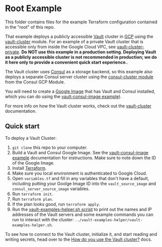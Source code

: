 # Root Example 

This folder contains files for the example Terraform configuration contained in the "root" of this repo.

That example deploys a publicly accessible [Vault](https://www.vaultproject.io/) cluster in [GCP](https://cloud.google.com/)
using the [vault-cluster](https://github.com/hashicorp/terraform-google-vault/tree/master/modules/vault-cluster) module. For an example of a private Vault cluster that is accessible
only from inside the Google Cloud VPC, see [vault-cluster-private](https://github.com/hashicorp/terraform-google-vault/tree/master/examples/vault-cluster-private). **Do NOT use this
example in a production setting. Deploying Vault as a publicly accessible cluster is not recommended in production; we
do it here only to provide a convenient quick start experience.**. 

The Vault cluster uses [Consul](https://www.consul.io/) as a storage backend, so this example also deploys a separate
Consul server cluster using the [consul-cluster module](
https://github.com/hashicorp/terraform-google-consul/tree/master/modules/consul-cluster) from the Consul GCP Module.

You will need to create a [Google Image](https://cloud.google.com/compute/docs/images) that has Vault and Consul
installed, which you can do using the [vault-consul-image example](https://github.com/hashicorp/terraform-google-vault/tree/master/examples/vault-consul-image)).  

For more info on how the Vault cluster works, check out the [vault-cluster](https://github.com/hashicorp/terraform-google-vault/tree/master/modules/vault-cluster) documentation.


## Quick start

To deploy a Vault Cluster:

1. `git clone` this repo to your computer.
1. Build a Vault and Consul Google Image. See the [vault-consul-image example](https://github.com/hashicorp/terraform-google-vault/tree/master/examples/vault-consul-image) documentation
   for instructions. Make sure to note down the ID of the Google Image.
1. Install [Terraform](https://www.terraform.io/).
1. Make sure you local environment is authenticated to Google Cloud.
1. Open `variables.tf` and fill in any variables that don't have a default, including putting your Goolge Image ID into
   the `vault_source_image` and `consul_server_source_image` variables.
1. Run `terraform init`.
1. Run `terraform plan`.
1. If the plan looks good, run `terraform apply`.
1. Run the [vault-examples-helper.sh script](https://github.com/hashicorp/terraform-google-vault/tree/master/examples/vault-examples-helper/vault-examples-helper.sh) to 
   print out the names and IP addresses of the Vault servers and some example commands you can run to interact with the
   cluster: `../vault-examples-helper/vault-examples-helper.sh`.
   
To see how to connect to the Vault cluster, initialize it, and start reading and writing secrets, head over to the 
[How do you use the Vault cluster?](https://github.com/hashicorp/terraform-google-vault/tree/master/modules/vault-cluster#how-do-you-use-the-vault-cluster) docs.
